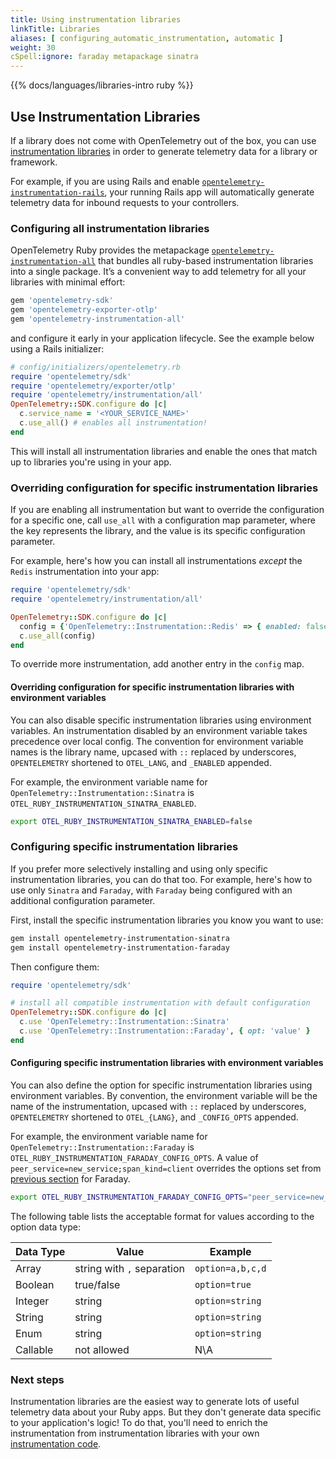 ```yaml
---
title: Using instrumentation libraries
linkTitle: Libraries
aliases: [ configuring_automatic_instrumentation, automatic ]
weight: 30
cSpell:ignore: faraday metapackage sinatra
---
```


{{% docs/languages/libraries-intro ruby %}}

## Use Instrumentation Libraries

If a library does not come with OpenTelemetry out of the box, you can use
[instrumentation libraries](/docs/specs/otel/glossary/#instrumentation-library)
in order to generate telemetry data for a library or framework.

For example, if you are using Rails and enable
[`opentelemetry-instrumentation-rails`](https://rubygems.org/gems/opentelemetry-instrumentation-rails/),
your running Rails app will automatically generate telemetry data for inbound
requests to your controllers.

### Configuring all instrumentation libraries

OpenTelemetry Ruby provides the metapackage
[`opentelemetry-instrumentation-all`](https://rubygems.org/gems/opentelemetry-instrumentation-all)
that bundles all ruby-based instrumentation libraries into a single package.
It’s a convenient way to add telemetry for all your libraries with minimal
effort:

```sh
gem 'opentelemetry-sdk'
gem 'opentelemetry-exporter-otlp'
gem 'opentelemetry-instrumentation-all'
```

and configure it early in your application lifecycle. See the example below
using a Rails initializer:

```ruby
# config/initializers/opentelemetry.rb
require 'opentelemetry/sdk'
require 'opentelemetry/exporter/otlp'
require 'opentelemetry/instrumentation/all'
OpenTelemetry::SDK.configure do |c|
  c.service_name = '<YOUR_SERVICE_NAME>'
  c.use_all() # enables all instrumentation!
end
```

This will install all instrumentation libraries and enable the ones that match
up to libraries you're using in your app.

### Overriding configuration for specific instrumentation libraries

If you are enabling all instrumentation but want to override the configuration
for a specific one, call `use_all` with a configuration map parameter, where the
key represents the library, and the value is its specific configuration
parameter.

For example, here's how you can install all instrumentations _except_ the
`Redis` instrumentation into your app:

```ruby
require 'opentelemetry/sdk'
require 'opentelemetry/instrumentation/all'

OpenTelemetry::SDK.configure do |c|
  config = {'OpenTelemetry::Instrumentation::Redis' => { enabled: false }}
  c.use_all(config)
end
```

To override more instrumentation, add another entry in the `config` map.

#### Overriding configuration for specific instrumentation libraries with environment variables

You can also disable specific instrumentation libraries using environment
variables. An instrumentation disabled by an environment variable takes
precedence over local config. The convention for environment variable names is
the library name, upcased with `::` replaced by underscores, `OPENTELEMETRY`
shortened to `OTEL_LANG`, and `_ENABLED` appended.

For example, the environment variable name for
`OpenTelemetry::Instrumentation::Sinatra` is
`OTEL_RUBY_INSTRUMENTATION_SINATRA_ENABLED`.

```bash
export OTEL_RUBY_INSTRUMENTATION_SINATRA_ENABLED=false
```

### Configuring specific instrumentation libraries

If you prefer more selectively installing and using only specific
instrumentation libraries, you can do that too. For example, here's how to use
only `Sinatra` and `Faraday`, with `Faraday` being configured with an additional
configuration parameter.

First, install the specific instrumentation libraries you know you want to use:

```sh
gem install opentelemetry-instrumentation-sinatra
gem install opentelemetry-instrumentation-faraday
```

Then configure them:

```ruby
require 'opentelemetry/sdk'

# install all compatible instrumentation with default configuration
OpenTelemetry::SDK.configure do |c|
  c.use 'OpenTelemetry::Instrumentation::Sinatra'
  c.use 'OpenTelemetry::Instrumentation::Faraday', { opt: 'value' }
end
```

#### Configuring specific instrumentation libraries with environment variables

You can also define the option for specific instrumentation libraries using
environment variables. By convention, the environment variable will be the name
of the instrumentation, upcased with `::` replaced by underscores,
`OPENTELEMETRY` shortened to `OTEL_{LANG}`, and `_CONFIG_OPTS` appended.

For example, the environment variable name for
`OpenTelemetry::Instrumentation::Faraday` is
`OTEL_RUBY_INSTRUMENTATION_FARADAY_CONFIG_OPTS`. A value of
`peer_service=new_service;span_kind=client` overrides the options set from
[previous section](#configuring-specific-instrumentation-libraries) for Faraday.

```bash
export OTEL_RUBY_INSTRUMENTATION_FARADAY_CONFIG_OPTS="peer_service=new_service;span_kind=client"
```

The following table lists the acceptable format for values according to the
option data type:

| Data Type | Value                      | Example          |
| --------- | -------------------------- | ---------------- |
| Array     | string with `,` separation | `option=a,b,c,d` |
| Boolean   | true/false                 | `option=true`    |
| Integer   | string                     | `option=string`  |
| String    | string                     | `option=string`  |
| Enum      | string                     | `option=string`  |
| Callable  | not allowed                | N\A              |

### Next steps

Instrumentation libraries are the easiest way to generate lots of useful
telemetry data about your Ruby apps. But they don't generate data specific to
your application's logic! To do that, you'll need to enrich the instrumentation
from instrumentation libraries with your own
[instrumentation code](../instrumentation).
